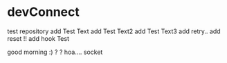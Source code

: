 # devConnect
test repository
add Test Text
add Test Text2
add Test Text3
add retry..
add reset !!
add hook Test

good morning :) ?
?
hoa....
socket
